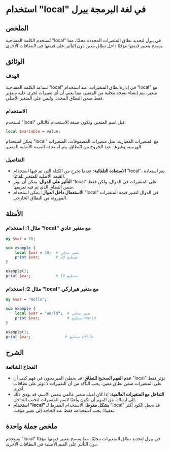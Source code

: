 <!--
Meta Description: # استخدام "local" في لغة البرمجة بيرل ## الملخص تُستخدم الكلمة المفتاحية "local" في بيرل لتحديد نطاق المتغيرات المحددة محليًا، مما يسمح بتغيير قيمتها ...
Meta Keywords: local, المتغيرات, استخدام, var, على
-->

# استخدام "local" في لغة البرمجة بيرل

## الملخص
تُستخدم الكلمة المفتاحية "local" في بيرل لتحديد نطاق المتغيرات المحددة محليًا، مما يسمح بتغيير قيمتها مؤقتًا داخل نطاق معين دون التأثير على قيمتها في النطاقات الأخرى.

## الوثائق
### الهدف
تساعد الكلمة المفتاحية "local" في إدارة نطاق المتغيرات. عند استخدام "local" مع متغير، يتم إنشاء نسخة محلية من المتغير، مما يعني أن أي تغييرات تُجرى عليه ستؤثر فقط ضمن النطاق المحدد، وليس على المتغير الأصلي.

### الاستخدام
تُستخدم "local" قبل اسم المتغير، وتكون صيغة الاستخدام كالتالي:

```perl
local $variable = value;
```

يمكن استخدام "local" مع المتغيرات المعيارية، مثل متغيرات المصفوفات، المتغيرات الهرمية، وغيرها. عند الخروج من النطاق، يتم استعادة القيمة الأصلية للمتغير.

### التفاصيل
- **الاستعادة التلقائية**: عندما تخرج من الكتلة التي تم فيها استخدام "local"، يتم استعادة القيمة الأصلية للمتغير تلقائيًا.
- **التأثير على الدوال**: يمكن أن تؤثر "local" على المتغيرات في الدوال، ولكن فقط ضمن النطاق الذي تم فيه تعريفها.
- **الاستعمال داخل الدوال**: يمكن استخدام "local" في الدوال لتغيير قيمة المتغيرات الموروثة من النطاق الخارجي.

## الأمثلة
### مثال 1: استخدام "local" مع متغير عادي
```perl
my $var = 10;

sub example {
    local $var = 20;  # تغيير محلي
    print $var;       # ستطبع 20
}

example();
print $var;           # ستطبع 10
```

### مثال 2: استخدام "local" مع متغير هيراركي
```perl
my $var = "Hello";

sub example {
    local $var = "World";  # تغيير محلي
    print $var;            # ستطبع World
}

example();
print $var;               # ستطبع Hello
```

## الشرح
### الفخاخ الشائعة
- **عدم الفهم الصحيح للنطاق**: قد يخطئ المبرمجون في فهم كيف أن "local" تؤثر فقط على المتغيرات ضمن نطاق معين. يجب التأكد من أن التغييرات لا تؤثر على نطاقات أخرى.
- **التداخل مع المتغيرات العالمية**: إذا كان لديك متغير عالمي بنفس الاسم، قد يؤدي ذلك إلى ارتباك. من المهم أن تكون واعيًا لاسم المتغيرات لتجنب التداخل.
- **استخدام "local" بشكل مفرط**: الاستخدام المفرط لـ "local" قد يجعل الكود أكثر تعقيدًا. يجب استخدامه فقط عند الحاجة إلى تغيير مؤقت.

## ملخص جملة واحدة
تستخدم "local" في بيرل لتحديد نطاق المتغيرات محليًا، مما يسمح بتغيير قيمتها مؤقتًا دون التأثير على القيم الأصلية في النطاقات الأخرى.